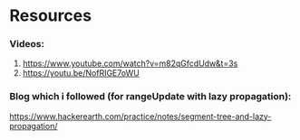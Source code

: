 # Resources

### Videos: 
1) https://www.youtube.com/watch?v=m82qGfcdUdw&t=3s
2) https://youtu.be/NofRIGE7oWU

### Blog which i followed (for rangeUpdate with lazy propagation): 
https://www.hackerearth.com/practice/notes/segment-tree-and-lazy-propagation/